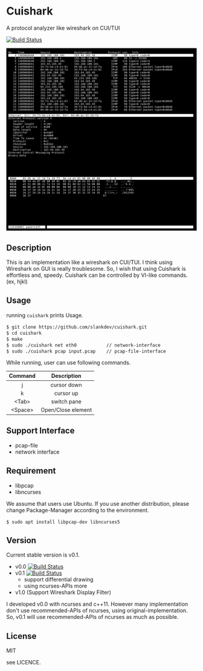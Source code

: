

# Cuishark

A protocol analyzer like wireshark on CUI/TUI

[![Build Status](https://travis-ci.org/slankdev/cuishark.svg?branch=master)](https://travis-ci.org/slankdev/cuishark)

![screenshot](./imgs/ss1.png)



## Description

This is an implementation like a wireshark on CUI/TUI.  I think using Wireshark
on GUI is really troublesome. So, I wish that using Cuishark is effortless and,
speedy. Cuishark can be controlled by VI-like commands. (ex, hjkl)



## Usage

running ``cuishark`` prints Usage.

```
$ git clone https://github.com/slankdev/cuishark.git
$ cd cuishark
$ make
$ sudo ./cuishark net eth0           // network-interface
$ sudo ./cuishark pcap input.pcap    // pcap-file-interface
```

While running, user can use following commands.

| Command         | Description         |
|:---------------:|:-------------------:|
| j               | cursor down         |
| k               | cursor up           |
| &lt;Tab&gt;     | switch pane         |
| &lt;Space&gt;   | Open/Close element  |



## Support Interface

 - pcap-file
 - network interface



## Requirement

 - libpcap
 - libncurses

We assume that users use Ubuntu. If you use another distribution, please change
Package-Manager according to the environment.

```
$ sudo apt install libpcap-dev libncurses5
```



## Version

Current stable version is v0.1.

 - v0.0 [![Build Status](https://travis-ci.org/slankdev/cuishark.svg?branch=v0.0)](https://travis-ci.org/slankdev/cuishark)
 - v0.1 [![Build Status](https://travis-ci.org/slankdev/cuishark.svg?branch=v0.1)](https://travis-ci.org/slankdev/cuishark)
   - support differential drawing
   - using ncurses-APIs more
 - v1.0 (Support Wireshark Display Filter)

I developed v0.0 with ncurses and c++11. However many implementation don't use
recommended-APIs of ncurses, using original-implementation. So, v0.1 will use
recommended-APIs of ncurses as much as possible.



## License

MIT

see LICENCE.

